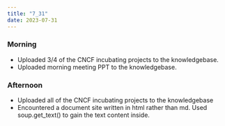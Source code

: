 ```yaml
---
title: "7_31"
date: 2023-07-31
---
```


### Morning
 - Uploaded 3/4 of the CNCF incubating projects to the knowledgebase.
 - Uploaded morning meeting PPT to the knowledgebase.
 
### Afternoon
 - Uploaded all of the CNCF incubating projects to the knowledgebase
 - Encountered a document site written in html rather than md. Used soup.get_text() to gain the text content inside.
